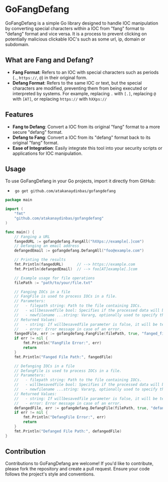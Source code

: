 # GoFangDefang

GoFangDefang is a simple Go library designed to handle IOC manipulation by converting special characters within a IOC from "fang" format to "defang" format and vice versa. It is a process to prevent clicking on potentially malicious clickable IOC's such as some url, ip, domain or subdomain.

## What are Fang and Defang?

- **Fang Format**: Refers to an IOC with special characters such as periods (`.`, `https://`, `@`) in their original form.
- **Defang Format**: Refers to the same IOC or text, but the special characters are modified, preventing them from being executed or interpreted by systems. For example, replacing `.` with `[.]`, replacing `@` with `[AT]`, or replacing `https://` with `hXXps://`

## Features

- **Fang to Defang**: Convert a IOC from its original "fang" format to a more secure "defang" format.
- **Defang to Fang**: Convert a IOC from its "defang" format back to its original "fang" format.
- **Ease of Integration**: Easily integrate this tool into your security scripts or applications for IOC manipulation.

## Usage

To use GoFangDefang in your Go projects, import it directly from GitHub:
- ``` go get github.com/atakanaydinbas/gofangdefang```

```go
package main

import (
    "fmt"
    "github.com/atakanaydinbas/gofangdefang"
)

func main() {
    // Fanging a URL
    fangedURL := gofangdefang.FangAll("hXXps://example[.]com")
    // Defanging an email address
    defangedEmail := gofangdefang.DefangAll("foo@example.com")

    // Printing the results
    fmt.Println(fangedURL)      // --> https://example.com
    fmt.Println(defangedEmail)  // --> foo[AT]example[.]com

    // Example usage for file operations
    filePath := "path/to/your/file.txt"

    // Fanging IOCs in a file
    // FangFile is used to process IOCs in a file.
    // Parameters:
    //   - filepath string: Path to the file containing IOCs.
    //   - willbesavedfile bool: Specifies if the processed data will be saved to a new file or not.
    //   - newfilename ...string: Vararg, optionally used to specify the new filename.
    // Returned Values:
    //   - string: If willbesavedfile parameter is false, it will be text file of given file. If willbesavedfile parameter is true, it will be ""
    //   - error: Error message in case of an error.
    fangedFile, err := gofangdefang.FangFile(filePath, true, "fanged_file.txt")
    if err != nil {
        fmt.Println("FangFile Error:", err)
        return
    }
    fmt.Println("Fanged File Path:", fangedFile)

    // Defanging IOCs in a file
    // DefangFile is used to process IOCs in a file.
    // Parameters:
    //   - filepath string: Path to the file containing IOCs.
    //   - willbesavedfile bool: Specifies if the processed data will be saved to a new file or not.
    //   - newfilename ...string: Vararg, optionally used to specify the new filename.
    // Returned Values:
    //   - string: If willbesavedfile parameter is false, it will be text file of given file. If willbesavedfile parameter is true, it will be ""
    //   - error: Error message in case of an error.
    defangedFile, err := gofangdefang.DefangFile(filePath, true, "defanged_file.txt")
    if err != nil {
        fmt.Println("DefangFile Error:", err)
        return
    }
    fmt.Println("Defanged File Path:", defangedFile)
}
```

## Contribution
Contributions to GoFangDefang are welcome! If you'd like to contribute, please fork the repository and create a pull request. Ensure your code follows the project's style and conventions.
